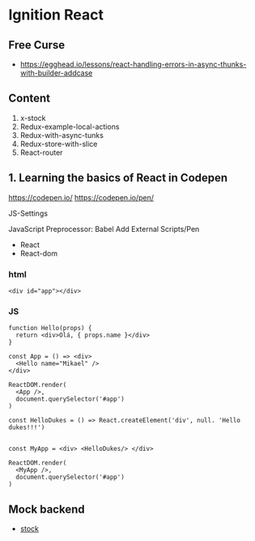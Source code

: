 # Ignition React

## Free Curse
- https://egghead.io/lessons/react-handling-errors-in-async-thunks-with-builder-addcase

## Content

1. x-stock
2. Redux-example-local-actions
3. Redux-with-async-tunks
4. Redux-store-with-slice
5. React-router

## 1. Learning the basics of React in Codepen


https://codepen.io/
https://codepen.io/pen/


JS-Settings


JavaScript Preprocessor: Babel
Add External Scripts/Pen
- React
- React-dom


### html
```
<div id="app"></div>
```

### JS

```
function Hello(props) {
  return <div>Olá, { props.name }</div>
}

const App = () => <div>
  <Hello name="Mikael" />
</div>

ReactDOM.render(
  <App />,
  document.querySelector('#app')
)

```

```
const HelloDukes = () => React.createElement('div', null. 'Hello dukes!!!')


const MyApp = <div> <HelloDukes/> </div>

ReactDOM.render(
  <MyApp />,
  document.querySelector('#app')
)

```


## Mock backend

- [stock](https://github.com/algaworks/api-alga-stock)
